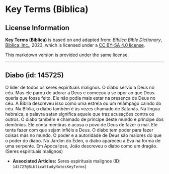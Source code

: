 # Key Terms (Biblica)

## License Information

**Key Terms (Biblica)** is based on and adapted from: _Biblica Bible Dictionary_, [Biblica, Inc.](https://www.biblica.com/), 2023, which is licensed under a [CC BY-SA 4.0 license](https://creativecommons.org/licenses/by-sa/4.0/legalcode.en).

This markdown version is provided under the same license.



--------------------------------

## Diabo (id: 145725)

O líder de todos os seres espirituais malignos. O diabo serviu a Deus no céu. Mas ele parou de adorar a Deus e começou a se opor ao que Deus queria que fosse feito. Ele não podia mais estar na presença de Deus no céu. A Bíblia descreveu isso como uma estrela ou um relâmpago caindo do céu. Na Bíblia, o diabo também é às vezes chamado de Satanás. Na língua hebraica, a palavra satan significa aquele que traz acusações contra os outros. O diabo também é chamado de príncipe deste mundo e príncipe dos demônios. Ele conta mentiras e acusa o povo de Deus de fazer o mal. Ele tenta fazer com que sejam infiéis a Deus. O diabo tem poder para fazer coisas más no mundo. O poder e a autoridade de Deus são maiores do que o poder do diabo. No Jardim do Éden, o diabo apareceu a Eva na forma de uma serpente. Em Apocalipse, João descreveu o diabo como um dragão. (Seres espirituais malignos)

* **Associated Articles:** Seres espirituais malignos (ID: `145727@BiblicaStudyNotesKeyTerms`)

